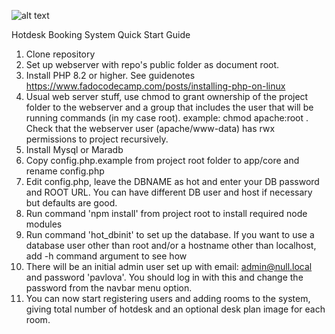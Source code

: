 ![alt text](https://github.com/jmchale5555/sbox2/blob/master/screenshotG.jpg?raw=true "Hotdesk Booking System Screenshot")

Hotdesk Booking System Quick Start Guide

1. Clone repository
2. Set up webserver with repo's public folder as document root.  
3. Install PHP 8.2 or higher. See guidenotes https://www.fadocodecamp.com/posts/installing-php-on-linux
4. Usual web server stuff, use chmod to grant ownership of the project folder to the webserver and a group that includes the user that will be running commands (in my case root).  example: chmod apache:root <projectfoldername>.  Check that the webserver user (apache/www-data) has rwx permissions to project recursively.
5. Install Mysql or Maradb
6. Copy config.php.example from project root folder to app/core and rename config.php
7. Edit config.php, leave the DBNAME as hot and enter your DB password and ROOT URL.  You can have different DB user and host if necessary but defaults are good.
8. Run command 'npm install' from project root to install required node modules
9. Run command 'hot_dbinit' to set up the database.  If you want to use a database user other than root and/or a hostname other than localhost, add -h command argument to see how
10. There will be an initial admin user set up with email: admin@null.local and password 'pavlova'.  You should log in with this and change the password from the navbar menu option.
11. You can now start registering users and adding rooms to the system, giving total number of hotdesk and an optional desk plan image for each room.
